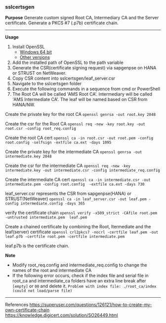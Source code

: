 ### sslcertsgen

**Purpose**
Generate custom signed Root CA, Intermediary CA and the Server certificate.
Generate a PKCS #7 (.p7b) certificate chain.

---

**Usage**

1. Install OpenSSL
   - [Windows 64 bit](https://slproweb.com/download/Win64OpenSSL-3_1_0.exe)
   - [Other versions](https://slproweb.com/products/Win32OpenSSL.html)
2. Add the installed path of OpenSSL to the path variable
3. Generate the CSR(certificate signing request) via sapgenpse on HANA or STRUST on NetWeaver. 
4. Copy CSR content into sslcertsgen/leaf_server.csr 
5. Navigate to the sslcertsgen folder
6. Execute the following commands in a sequence from cmd or PowerShell
7. The Root CA will be called 'AMS Root CA'. Intermediary will be called 'AMS Intermediate CA'. The leaf will be named based on CSR from HANA/NW.

Create the private key for the root CA
`openssl genrsa -out root.key 2048`

Create the csr for the Root CA
`openssl req -new -key root.key -out root.csr -config root_req.config`

Create the root CA cert
`openssl ca -in root.csr -out root.pem -config root.config -selfsign -extfile ca.ext -days 1095`     

Create the private key for the intermediate CA
`openssl genrsa -out intermediate.key 2048`               

Create the csr for the intermediate CA
`openssl req -new -key intermediate.key -out intermediate.csr -config intermediate_req.config`

Create the intermediate CA cert
`openssl ca -in intermediate.csr -out intermediate.pem -config root.config  -extfile ca.ext -days 730`       

leaf_server.csr represents the CSR from sapgenpse(HANA) or STRUST(NetWeaver)
`openssl ca -in leaf_server.csr -out leaf.pem -config intermediate.config -days 365`         

verify the certificate chain
`openssl verify -x509_strict -CAfile root.pem -untrusted intermediate.pem  leaf.pem`                 

Create a chained certificate by combining the Root, Itermediate and the leaf(server) certificate
`openssl crl2pkcs7 -nocrl -certfile leaf.pem -out leaf.p7b -certfile root.pem -certfile intermediate.pem`

leaf.p7b is the certificate chain.

**Note**
- Modify root_req.config and intermediate_req.config to change the names of the root and intermediate CA
- If the following error occurs, check if the index file and serial file in root_ca and intermediate_ca folders have an extra line break after `[empty]` or `00` and delete it.
`Problem with index file: ./root_ca/index (could not load/parse file)`


---

References
https://superuser.com/questions/126121/how-to-create-my-own-certificate-chain
https://knowledge.digicert.com/solution/SO26449.html

